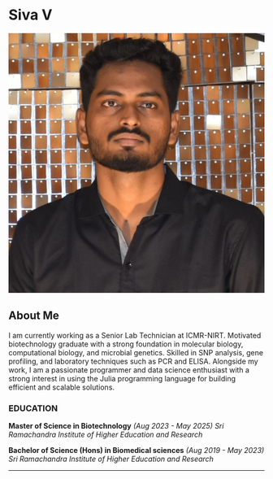# Siva V
![profile picture](/assets/img/profile.jpg)
## About Me

I am currently working as a Senior Lab Technician at ICMR-NIRT. Motivated biotechnology graduate with a strong foundation in molecular biology, computational biology, and microbial genetics. Skilled in SNP analysis, gene profiling, and laboratory techniques such as PCR and ELISA. Alongside my work, I am a passionate programmer and data science enthusiast with a strong interest in using the Julia programming language for building efficient and scalable solutions.

### EDUCATION

**Master of Science in Biotechnology** *(Aug 2023 - May 2025)*
*Sri Ramachandra Institute of Higher Education and Research*


**Bachelor of Science (Hons) in Biomedical sciences** *(Aug 2019 - May 2023)*
*Sri Ramachandra Institute of Higher Education and Research*

---
